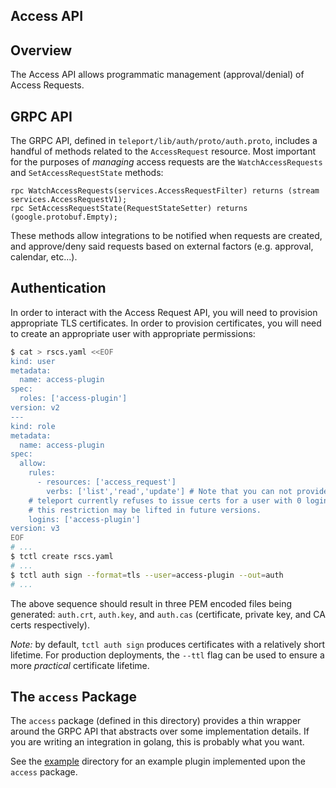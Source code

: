 ## Access API

## Overview

The Access API allows programmatic management (approval/denial) of Access
Requests.

## GRPC API

The GRPC API, defined in `teleport/lib/auth/proto/auth.proto`, includes a
handful of methods related to the `AccessRequest` resource. Most important for
the purposes of _managing_ access requests are the `WatchAccessRequests` and
`SetAccessRequestState` methods:

```grpc
rpc WatchAccessRequests(services.AccessRequestFilter) returns (stream services.AccessRequestV1);
rpc SetAccessRequestState(RequestStateSetter) returns (google.protobuf.Empty);
```

These methods allow integrations to be notified when requests are created, and
approve/deny said requests based on external factors (e.g. approval, calendar,
etc...).

## Authentication

In order to interact with the Access Request API, you will need to provision
appropriate TLS certificates. In order to provision certificates, you will need
to create an appropriate user with appropriate permissions:

```bash
$ cat > rscs.yaml <<EOF
kind: user
metadata:
  name: access-plugin
spec:
  roles: ['access-plugin']
version: v2
---
kind: role
metadata:
  name: access-plugin
spec:
  allow:
    rules:
      - resources: ['access_request']
        verbs: ['list','read','update'] # Note that you can not provide the update permission to the Slack plugin in notify_only mode.
    # teleport currently refuses to issue certs for a user with 0 logins,
    # this restriction may be lifted in future versions.
    logins: ['access-plugin']
version: v3
EOF
# ...
$ tctl create rscs.yaml
# ...
$ tctl auth sign --format=tls --user=access-plugin --out=auth
# ...
```

The above sequence should result in three PEM encoded files being generated:
`auth.crt`, `auth.key`, and `auth.cas` (certificate, private key, and CA certs
respectively).

_Note:_ by default, `tctl auth sign` produces certificates with a relatively
short lifetime. For production deployments, the `--ttl` flag can be used to
ensure a more _practical_ certificate lifetime.

## The `access` Package

The `access` package (defined in this directory) provides a thin wrapper around
the GRPC API that abstracts over some implementation details. If you are writing
an integration in golang, this is probably what you want.

See the [example](./example) directory for an example plugin implemented upon
the `access` package.
